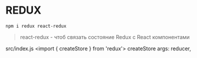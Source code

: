 # REDUX

`npm i redux react-redux`

> react-redux - чтоб связать состояние Redux с React компонентами

src/index.js 
<import { createStore } from 'redux'>
createStore args: reducer, 
<const store = createStore()>